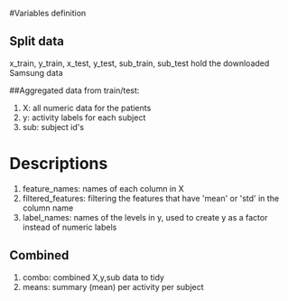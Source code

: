 #Variables definition

## Split data
x_train, y_train, x_test, y_test, sub_train, sub_test hold the downloaded Samsung data
    
##Aggregated data from train/test:
1. X: all numeric data for the patients
2. y: activity labels for each subject
3. sub: subject id's
    
# Descriptions
1. feature_names: names of each column in X
2. filtered_features: filtering the features that have 'mean' or 'std' in the column name
3. label_names: names of the levels in y, used to create y as a factor instead of numeric labels
    
## Combined
1. combo: combined X,y,sub data to tidy
2. means: summary (mean) per activity per subject

